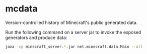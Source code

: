 # mcdata
Version-controlled history of Minecraft's public generated data.

Run the following command on a server jar to invoke the exposed generators and produce data:

```bash
java -cp minecraft_server.*.jar net.minecraft.data.Main --all
```
